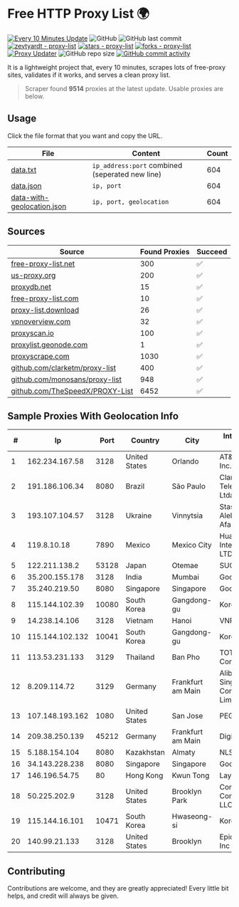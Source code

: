 
# Free HTTP Proxy List 🌍

[![Every 10 Minutes Update](https://github.com/mertguvencli/http-proxy-list/actions/workflows/main.yml/badge.svg?branch=main)](https://github.com/mertguvencli/http-proxy-list/actions/workflows/main.yml)
![GitHub](https://img.shields.io/github/license/mertguvencli/http-proxy-list)
![GitHub last commit](https://img.shields.io/github/last-commit/mertguvencli/http-proxy-list)
[![zevtyardt - proxy-list](https://img.shields.io/static/v1?label=zevtyardt&message=proxy-list&color=blue&logo=github)](https://github.com/zevtyardt/proxy-list "Go to GitHub repo")
[![stars - proxy-list](https://img.shields.io/github/stars/zevtyardt/proxy-list?style=social)](https://github.com/zevtyardt/proxy-list)
[![forks - proxy-list](https://img.shields.io/github/forks/zevtyardt/proxy-list?style=social)](https://github.com/zevtyardt/proxy-list)
[![Proxy Updater](https://github.com/zevtyardt/proxy-list/workflows/Proxy%20Updater/badge.svg)](https://github.com/zevtyardt/proxy-list/actions?query=workflow:"Proxy+Updater")
![GitHub repo size](https://img.shields.io/github/repo-size/zevtyardt/proxy-list)
[![GitHub commit activity](https://img.shields.io/github/commit-activity/m/zevtyardt/proxy-list?logo=commits)](https://github.com/zevtyardt/proxy-list/commits/main)

It is a lightweight project that, every 10 minutes, scrapes lots of free-proxy sites, validates if it works, and serves a clean proxy list.

> Scraper found **9514** proxies at the latest update. Usable proxies are below.

## Usage

Click the file format that you want and copy the URL.

|File|Content|Count|
|----|-------|-----|
|[data.txt](https://raw.githubusercontent.com/mertguvencli/http-proxy-list/main/proxy-list/data.txt)|`ip_address:port` combined (seperated new line)|604|
|[data.json](https://raw.githubusercontent.com/mertguvencli/http-proxy-list/main/proxy-list/data.json)|`ip, port`|604|
|[data-with-geolocation.json](https://raw.githubusercontent.com/mertguvencli/http-proxy-list/main/proxy-list/data-with-geolocation.json)|`ip, port, geolocation`|604|

## Sources

|Source|Found Proxies|Succeed|
|------|-------------|-------|
|[free-proxy-list.net](https://free-proxy-list.net)|300|✅|
|[us-proxy.org](https://www.us-proxy.org)|200|✅|
|[proxydb.net](http://proxydb.net)|15|✅|
|[free-proxy-list.com](https://free-proxy-list.com/?page=&port=&type%5B%5D=http&type%5B%5D=https&up_time=0&search=Search)|10|✅|
|[proxy-list.download](https://www.proxy-list.download/HTTP)|26|✅|
|[vpnoverview.com](https://vpnoverview.com/privacy/anonymous-browsing/free-proxy-servers)|32|✅|
|[proxyscan.io](https://www.proxyscan.io)|100|✅|
|[proxylist.geonode.com](https://proxylist.geonode.com/api/proxy-list?limit=300&page=1&sort_by=lastChecked&sort_type=desc&protocols=http,https)|1|✅|
|[proxyscrape.com](https://api.proxyscrape.com/v2/?request=displayproxies&protocol=http&timeout=10000&country=all&ssl=all&anonymity=all)|1030|✅|
|[github.com/clarketm/proxy-list](https://raw.githubusercontent.com/clarketm/proxy-list/master/proxy-list-raw.txt)|400|✅|
|[github.com/monosans/proxy-list](https://raw.githubusercontent.com/monosans/proxy-list/main/proxies/http.txt)|948|✅|
|[github.com/TheSpeedX/PROXY-List](https://raw.githubusercontent.com/TheSpeedX/PROXY-List/master/http.txt)|6452|✅|


## Sample Proxies With Geolocation Info

|#|Ip|Port|Country|City|Internet Service Provider|
|-|--|----|-------|----|-------------------------|
|1|162.234.167.58|3128|United States|Orlando|AT&T Services, Inc.|
|2|191.186.106.34|8080|Brazil|São Paulo|Claro NXT Telecomunicacoes Ltda|
|3|193.107.104.57|3128|Ukraine|Vinnytsia|Stasishen Aleksandr Afanasiyovich|
|4|119.8.10.18|7890|Mexico|Mexico City|Huawei International Pte. LTD|
|5|122.211.138.2|53128|Japan|Otemae|SUGOKURA|
|6|35.200.155.178|3128|India|Mumbai|Google LLC|
|7|35.240.219.50|8080|Singapore|Singapore|Google LLC|
|8|115.144.102.39|10080|South Korea|Gangdong-gu|Korea Telecom|
|9|14.238.14.106|3128|Vietnam|Hanoi|VNPT|
|10|115.144.102.132|10041|South Korea|Gangdong-gu|Korea Telecom|
|11|113.53.231.133|3129|Thailand|Ban Pho|TOT Public Company Limited|
|12|8.209.114.72|3129|Germany|Frankfurt am Main|Alibaba.com Singapore E-Commerce Private Limited|
|13|107.148.193.162|1080|United States|San Jose|PEG TECH INC|
|14|209.38.250.139|45212|Germany|Frankfurt am Main|DigitalOcean, LLC|
|15|5.188.154.104|8080|Kazakhstan|Almaty|NLS|
|16|34.143.228.238|8080|Singapore|Singapore|Google LLC|
|17|146.196.54.75|80|Hong Kong|Kwun Tong|Layerstack Limited|
|18|50.225.202.9|3128|United States|Brooklyn Park|Comcast Cable Communications, LLC|
|19|115.144.16.101|10471|South Korea|Hwaseong-si|Korea Telecom|
|20|140.99.21.133|3128|United States|Brooklyn|EpicUp Holdings Inc|



## Contributing

Contributions are welcome, and they are greatly appreciated! Every
little bit helps, and credit will always be given.

